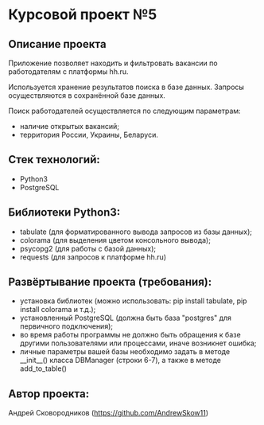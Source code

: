 # Курсовой проект №5 

## Описание проекта 

Приложение позволяет находить и фильтровать вакансии по работодателям с платформы hh.ru. 

Используется хранение результатов поиска в базе данных. Запросы осуществляются в сохранённой базе данных. 

Поиск работодателей осуществляется по следующим параметрам:
* наличие открытых вакансий;
* территория России, Украины, Беларуси. 

## Стек технологий: 
* Python3
* PostgreSQL

## Библиотеки Python3:
* tabulate (для форматированного вывода запросов из базы данных);
* colorama (для выделения цветом консольного вывода);
* psycopg2 (для работы с базой данных);
* requests (для запросов к платформе hh.ru)

## Развёртывание проекта (требования):
* установка библиотек (можно использовать: pip install tabulate, pip install colorama и т.д.);
* установленный PostgreSQL (должна быть база "postgres" для первичного подключения);
* во время работы программы не должно быть обращения к базе другими пользователями или процессами, иначе возникнет ошибка;
* личные параметры вашей базы необходимо задать в методе \_\_init__() класса DBManager (строки 6-7), а также в методе add_to_table() 

## Автор проекта: 
Андрей Сковородников (https://github.com/AndrewSkow11)

